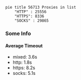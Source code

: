 
```mermaid
pie title 56713 Proxies in list
    "HTTP" : 25556
    "HTTPS": 8336
    "SOCKS" : 29865
```

### Some Info
#### Average Timeout

- mixed: 3.6s
- http: 1.8s
- https: 8.2s
- socks: 5.1s